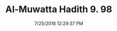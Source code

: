 ---
title        : "Al-Muwatta Hadith 9. 98"
date         : 7/25/2018 12:29:37 PM
draft        : false
type         : "hadith"
layout       : "hadith"
BookCode     : "AMH"
VolumeNumber : "9"
HadithNumber : "98"
categories  :  ["Prayer, Shortening - Stimulation of Desire for Prayer in General"]
---